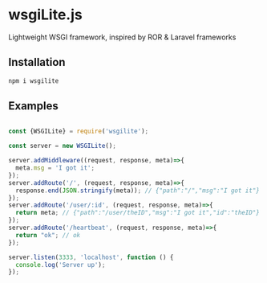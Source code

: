 # wsgiLite.js
Lightweight WSGI framework, inspired by ROR &amp; Laravel frameworks

## Installation

```bash
npm i wsgilite
```

## Examples

```javascript

const {WSGILite} = require('wsgilite');

const server = new WSGILite();

server.addMiddleware((request, response, meta)=>{
  meta.msg = 'I got it';
});
server.addRoute('/', (request, response, meta)=>{
  response.end(JSON.stringify(meta)); // {"path":"/","msg":"I got it"}
});
server.addRoute('/user/:id', (request, response, meta)=>{
  return meta; // {"path":"/user/theID","msg":"I got it","id":"theID"}
});
server.addRoute('/heartbeat', (request, response, meta)=>{
  return "ok"; // ok
});

server.listen(3333, 'localhost', function () {
  console.log('Server up');
});

```
